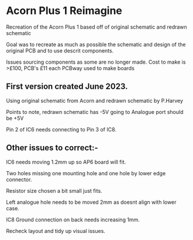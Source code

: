 # Acorn Plus 1 Reimagine
Recreation of the Acorn Plus 1 based off of original schematic and redrawn schematic

Goal was to recreate as much as possible the schematic and design of the original PCB and to use descrit components.

Issues sourcing components as some are no longer made. Cost to make is >£100, PCB's £11 each PCBway used to make boards

## First version created June 2023.
Using original schematic from Acorn and redrawn schematic by P.Harvey

Points to note, redrawn schematic has -5V going to Analogue port should be +5V

Pin 2 of IC6 needs connecting to Pin 3 of IC8.


## Other issues to correct:-

IC6 needs moving 1.2mm up so AP6 board will fit.

Two holes missing one mounting hole and one hole by lower edge connector.

Resistor size chosen a bit small just fits.

Left analogue hole needs to be moved 2mm as doesnt align with lower case.

IC8 Ground connection on back needs increasing 1mm.

Recheck layout and tidy up visual issues.
